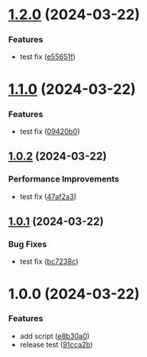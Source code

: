 # [1.2.0](https://github.com/MarcScheib/semantic-release-test/compare/1.1.0...1.2.0) (2024-03-22)


### Features

* test fix ([e55651f](https://github.com/MarcScheib/semantic-release-test/commit/e55651f7fcdbcb6ef3990f5414d86a31376da3b9))

# [1.1.0](https://github.com/MarcScheib/semantic-release-test/compare/1.0.2...1.1.0) (2024-03-22)


### Features

* test fix ([09420b0](https://github.com/MarcScheib/semantic-release-test/commit/09420b0f482c6e04c68f7f487d65aa11b6ea38af))

## [1.0.2](https://github.com/MarcScheib/semantic-release-test/compare/1.0.1...1.0.2) (2024-03-22)


### Performance Improvements

* test fix ([47af2a3](https://github.com/MarcScheib/semantic-release-test/commit/47af2a3617255a2b0dfd7ecabc3f9c41a59dd2cc))

## [1.0.1](https://github.com/MarcScheib/semantic-release-test/compare/1.0.0...1.0.1) (2024-03-22)


### Bug Fixes

* test fix ([bc7238c](https://github.com/MarcScheib/semantic-release-test/commit/bc7238ce61c5981ba8b47c641994e087f65379e3))

# 1.0.0 (2024-03-22)


### Features

* add script ([e8b30a0](https://github.com/MarcScheib/semantic-release-test/commit/e8b30a0a8a8a734b07e478f90cddbc7d75dc6f28))
* release test ([91cca2b](https://github.com/MarcScheib/semantic-release-test/commit/91cca2b16b0fcccd911e14f7f33dda1f3f2f4c64))

